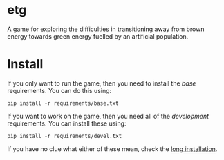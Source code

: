 etg
===
A game for exploring the difficulties in transitioning away from brown energy
towards green energy fuelled by an artificial population.

Install
=======
If you only want to run the game, then you need to install the _base_
requirements. You can do this using:

    pip install -r requirements/base.txt

If you want to work on the game, then you need all of the _development_
requirements. You can install these using:

    pip install -r requirements/devel.txt

If you have no clue what either of these mean, check the [long
installation][install].

[install]: ./docs/install.rst
